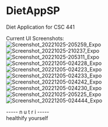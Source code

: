 # DietAppSP
Diet Application for CSC 441

Current UI Screenshots:  
![Screenshot_20221025-205259_Expo ](https://user-images.githubusercontent.com/84478247/197911384-1b76fe5b-0bec-4e2c-9064-276099afc05b.jpg)
![Screenshot_20221025-210237_Expo ](https://user-images.githubusercontent.com/84478247/197913883-faaa4744-cc3f-4a00-89a2-c756d9c50b84.jpg)
![Screenshot_20221025-205311_Expo ](https://user-images.githubusercontent.com/84478247/197913988-ab4c0880-876d-4606-9c2d-e429b8a24d1a.jpg)
![Screenshot_20221205-024228_Expo ](https://user-images.githubusercontent.com/84478247/205586843-8249f8ea-3ec9-4ba6-87d1-9978d21ac6a0.jpg)
![Screenshot_20221205-024223_Expo ](https://user-images.githubusercontent.com/84478247/205586853-e81e5911-d528-4d61-a1f5-3fef463101a4.jpg)
![Screenshot_20221205-024233_Expo ](https://user-images.githubusercontent.com/84478247/205586818-ccaa2202-f009-47dd-8596-c20039f8b710.jpg)
![Screenshot_20221205-024242_Expo ](https://user-images.githubusercontent.com/84478247/205586698-76e8dc23-8ffa-4199-b252-98d143c4e28b.jpg)
![Screenshot_20221205-024230_Expo ](https://user-images.githubusercontent.com/84478247/205586822-84f6bdb4-1338-40fd-9091-4ede5420bac6.jpg)
![Screenshot_20221025-205225_Expo ](https://user-images.githubusercontent.com/84478247/197914172-d11797d3-9f62-4b23-acee-93521e8db381.jpg)
![Screenshot_20221205-024444_Expo ](https://user-images.githubusercontent.com/84478247/205586660-fef5a290-d795-43b3-95f5-c7ff0be85fd0.jpg)


----- n u t r i -----  
 healthify yourself
